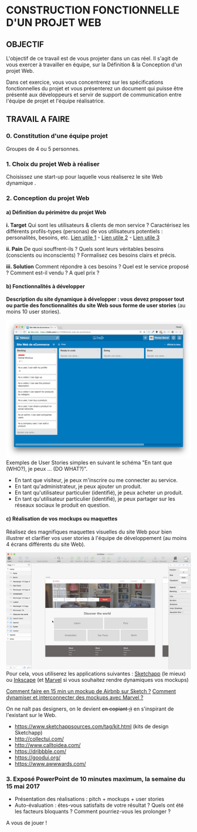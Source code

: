 # CONSTRUCTION FONCTIONNELLE D'UN PROJET WEB
## OBJECTIF
L'objectif de ce travail est de vous projeter dans un cas réel. Il s'agit de vous exercer à travailler en équipe, sur la Définition & la Conception d'un projet Web.

Dans cet exercice, vous vous concentrerez sur les spécifications fonctionnelles du projet et vous présenterez un document qui puisse être présenté aux développeurs et servir de support de communication entre l'équipe de projet et l'équipe réalisatrice.

## TRAVAIL A FAIRE
### 0. Constitution d'une équipe projet
Groupes de 4 ou 5 personnes.

### 1. Choix du projet Web à réaliser
Choisissez une start-up pour laquelle vous réaliserez le site Web dynamique .

### 2. Conception du projet Web
#### a)  Définition du périmètre du projet Web
**i. Target**
Qui sont les utilisateurs & clients de mon service ? Caractérisez les différents profils-types (personas) de vos utilisateurs potentiels : personalités, besoins, etc.
[Lien utile 1](https://openclassrooms.com/courses/apprehendez-la-demarche-ux-en-pratique/creez-trois-personas-a-partir-des-profils-utilisateur) -
[Lien utile 2](https://openclassrooms.com/courses/decouvrez-les-fondamentaux-de-l-ux-design/definissez-un-persona) -
[Lien utile 3](http://www.weloveusers.com/formation/apprendre/personas.html)

**ii. Pain**
De quoi souffrent-ils ? Quels sont leurs véritables besoins (conscients ou inconscients) ? Formalisez ces besoins clairs et précis.

**iii. Solution**
Comment répondre à ces besoins ? Quel est le service proposé ? Comment est-il vendu ? A quel prix ?

#### b) Fonctionnalités à développer
**Description du site dynamique à développer : vous devez proposer tout ou partie des fonctionnalités du site Web sous forme de user stories** (au moins 10 user stories).

![Trello](images/trello_user_stories.png)
Exemples de User Stories simples en suivant le schéma "En tant que (WHO?), je peux ... (DO WHAT?)".
- En tant que visiteur, je peux m'inscrire ou me connecter au service.
- En tant qu'administrateur, je peux ajouter un produit.
- En tant qu'utilisateur particulier (identifié), je peux acheter un produit.
- En tant qu'utilisateur particulier (identifié), je peux partager sur les réseaux sociaux le produit en question.

#### c) Réalisation de vos mockups ou maquettes
Réalisez des magnifiques maquettes visuelles du site Web pour bien illustrer et clarifier vos user stories à l'équipe de développement (au moins 4 écrans différents du site Web). 

![Trello](images/airbnb_mockup.png)
Pour cela, vous utiliserez les applications suivantes : [Sketchapp](https://www.sketchapp.com/) (le mieux) ou [Inkscape](https://inkscape.org/fr/) (et [Marvel](https://marvelapp.com/) si vous souhaitez rendre dynamiques vos mockups)

[Comment faire en 15 min un mockup de Airbnb sur Sketch ?](
https://www.youtube.com/watch?v=zR-6RW3kHyM)
[Comment dynamiser et interconnecter des mockups avec Marvel ?](
https://youtu.be/4CyMMypeTtY?t=49m37s)

On ne naît pas designers, on le devient ~~en copiant ;)~~ en s'inspirant de l'existant sur le Web.
- https://www.sketchappsources.com/tag/kit.html (kits de design Sketchapp)
- http://collectui.com/
- http://www.calltoidea.com/
- https://dribbble.com/
- https://goodui.org/
- https://www.awwwards.com/


### 3. Exposé PowerPoint de 10 minutes maximum, la semaine du 15 mai 2017
- Présentation des réalisations : pitch + mockups + user stories
- Auto-évaluation : étes-vous satisfaits de votre résultat ? Quels ont été les facteurs bloquants ? Comment pourriez-vous les prolonger ?

A vous de jouer !
